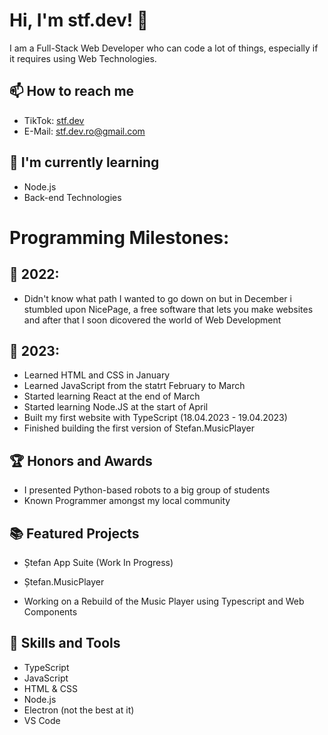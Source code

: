 # Hi, I'm stf.dev! 👋

I am a Full-Stack Web Developer who can code a lot of things, especially if it requires using Web Technologies.

## 📫 How to reach me

- TikTok: [stf.dev](https://www.tiktok.com/@stf.dev)
- E-Mail: stf.dev.ro@gmail.com

## 🌱 I'm currently learning

- Node.js
- Back-end Technologies

# Programming Milestones:

## 📅 2022:

- Didn't know what path I wanted to go down on but in December i stumbled upon NicePage, a free software that lets you make websites and after that I soon dicovered the world of Web Development

## 🎉 2023:

- Learned HTML and CSS in January 
- Learned JavaScript from the statrt February to March 
- Started learning React at the end of March
- Started learning Node.JS at the start of April
- Built my first website with TypeScript (18.04.2023 - 19.04.2023)
- Finished building the first version of Stefan.MusicPlayer

## 🏆 Honors and Awards

- I presented Python-based robots to a big group of students
- Known Programmer amongst my local community

## 📚 Featured Projects

- Ștefan App Suite (Work In Progress)
- Ștefan.MusicPlayer

- Working on a Rebuild of the Music Player using Typescript and Web Components

## 🔧 Skills and Tools

- TypeScript
- JavaScript
- HTML & CSS
- Node.js
- Electron (not the best at it)
- VS Code
